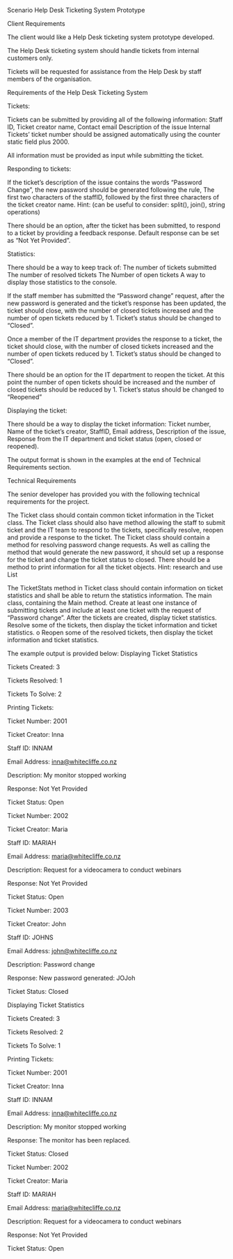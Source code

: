 Scenario 
Help Desk Ticketing System Prototype

Client Requirements

The client would like a Help Desk ticketing system prototype developed.

The Help Desk ticketing system should handle tickets from internal customers only.

Tickets will be requested for assistance from the Help Desk by staff members of the organisation.

Requirements of the Help Desk Ticketing System

Tickets:

Tickets can be submitted by providing all of the following information:
Staff ID,
Ticket creator name,
Contact email
Description of the issue
 Internal Tickets’ ticket number should be assigned automatically using the counter static field plus 2000.

 All information must be provided as input while submitting the ticket.

Responding to tickets:

If the ticket’s description of the issue contains the words “Password Change”, the new password should be generated following the rule,
The first two characters of the staffID, followed by the first three characters of the ticket creator name.
Hint: (can be useful to consider: split(), join(), string operations)

 

There should be an option, after the ticket has been submitted, to respond to a ticket by providing a feedback response.
Default response can be set as “Not Yet Provided”.                                                                                                                                                                                                                                            

Statistics:

There should be a way to keep track of:
The number of tickets submitted
The number of resolved tickets
The Number of open tickets
A way to display those statistics to the console.
 

If the staff member has submitted the “Password change” request, after the new password is generated and the ticket’s response has been updated, the ticket should close, with the number of closed tickets increased and the number of open tickets reduced by 1. Ticket’s status should be changed to “Closed”.
 

Once a member of the IT department provides the response to a ticket, the ticket should close, with the number of closed tickets increased and the number of open tickets reduced by 1. Ticket’s status should be changed to “Closed”.
 

There should be an option for the IT department to reopen the ticket. At this point the number of open tickets should be increased and the number of closed tickets should be reduced by 1. Ticket’s status should be changed to “Reopened”
 

Displaying the ticket:

There should be a way to display the ticket information:
Ticket number,
Name of the ticket’s creator,
StaffID,
Email address,
Description of the issue,
Response from the IT department and ticket status (open, closed or reopened).
 

The output format is shown in the examples at the end of Technical Requirements section.

                                                                                                                                     

Technical Requirements

The senior developer has provided you with the following technical requirements for the project.

The Ticket class should contain common ticket information in the Ticket class.
The Ticket class should also have method allowing the staff to submit ticket and the IT team to respond to the tickets, specifically resolve, reopen and provide a response to the ticket.
The Ticket class should contain a method for resolving password change requests. As well as calling the method that would generate the new password, it should set up a response for the ticket and change the ticket status to closed.
There should be a method to print information for all the ticket objects.
             Hint: research and use List<Ticket>

The TicketStats method in Ticket class should contain information on ticket statistics and shall be able to return the statistics information.
The main class, containing the Main method.
Create at least one instance of submitting tickets and include at least one ticket with the request of “Password change”.
After the tickets are created, display ticket statistics.
Resolve some of the tickets, then display the ticket information and ticket statistics. o Reopen some of the resolved tickets, then display the ticket information and ticket statistics.
 

The example output is provided below:
Displaying Ticket Statistics

Tickets Created: 3

Tickets Resolved: 1

Tickets To Solve: 2

Printing Tickets:

Ticket Number: 2001

Ticket Creator: Inna

Staff ID: INNAM

Email Address: inna@whitecliffe.co.nz

Description: My monitor stopped working

Response: Not Yet Provided

Ticket Status: Open

 

Ticket Number: 2002

Ticket Creator: Maria

Staff ID: MARIAH

Email Address: maria@whitecliffe.co.nz

Description: Request for a videocamera to conduct webinars

Response: Not Yet Provided

Ticket Status: Open

 

Ticket Number: 2003

Ticket Creator: John

Staff ID: JOHNS

Email Address: john@whitecliffe.co.nz

Description: Password change

Response: New password generated: JOJoh

Ticket Status: Closed

 

Displaying Ticket Statistics

Tickets Created: 3

Tickets Resolved: 2

Tickets To Solve: 1

 

Printing Tickets:

Ticket Number: 2001

Ticket Creator: Inna

Staff ID: INNAM

Email Address: inna@whitecliffe.co.nz

Description: My monitor stopped working

Response: The monitor has been replaced.

Ticket Status: Closed

 

Ticket Number: 2002

Ticket Creator: Maria

Staff ID: MARIAH

Email Address: maria@whitecliffe.co.nz

Description: Request for a videocamera to conduct webinars

Response: Not Yet Provided

Ticket Status: Open
